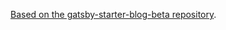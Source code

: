 [Based on the gatsby-starter-blog-beta repository](https://github.com/gatsby-inc/gatsby-starter-blog-beta).


